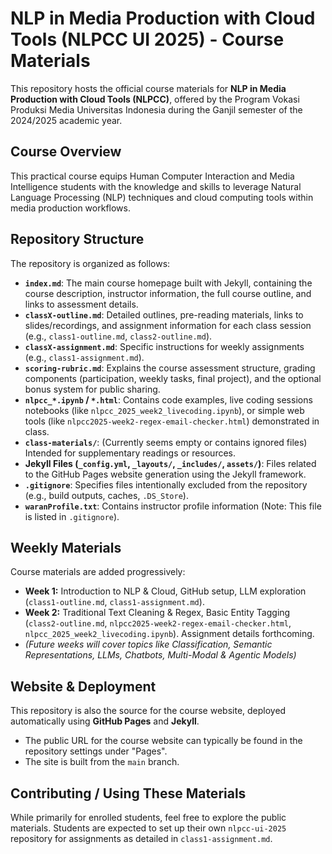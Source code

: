 # NLP in Media Production with Cloud Tools (NLPCC UI 2025) - Course Materials

This repository hosts the official course materials for **NLP in Media Production with Cloud Tools (NLPCC)**, offered by the Program Vokasi Produksi Media Universitas Indonesia during the Ganjil semester of the 2024/2025 academic year.

## Course Overview

This practical course equips Human Computer Interaction and Media Intelligence students with the knowledge and skills to leverage Natural Language Processing (NLP) techniques and cloud computing tools within media production workflows.

## Repository Structure

The repository is organized as follows:

*   **`index.md`**: The main course homepage built with Jekyll, containing the course description, instructor information, the full course outline, and links to assessment details.
*   **`classX-outline.md`**: Detailed outlines, pre-reading materials, links to slides/recordings, and assignment information for each class session (e.g., `class1-outline.md`, `class2-outline.md`).
*   **`classX-assignment.md`**: Specific instructions for weekly assignments (e.g., `class1-assignment.md`).
*   **`scoring-rubric.md`**: Explains the course assessment structure, grading components (participation, weekly tasks, final project), and the optional bonus system for public sharing.
*   **`nlpcc_*.ipynb` / `*.html`**: Contains code examples, live coding sessions notebooks (like `nlpcc_2025_week2_livecoding.ipynb`), or simple web tools (like `nlpcc2025-week2-regex-email-checker.html`) demonstrated in class.
*   **`class-materials/`**: (Currently seems empty or contains ignored files) Intended for supplementary readings or resources.
*   **Jekyll Files (`_config.yml`, `_layouts/`, `_includes/`, `assets/`)**: Files related to the GitHub Pages website generation using the Jekyll framework.
*   **`.gitignore`**: Specifies files intentionally excluded from the repository (e.g., build outputs, caches, `.DS_Store`).
*   **`waranProfile.txt`**: Contains instructor profile information (Note: This file is listed in `.gitignore`).

## Weekly Materials

Course materials are added progressively:

*   **Week 1:** Introduction to NLP & Cloud, GitHub setup, LLM exploration (`class1-outline.md`, `class1-assignment.md`).
*   **Week 2:** Traditional Text Cleaning & Regex, Basic Entity Tagging (`class2-outline.md`, `nlpcc2025-week2-regex-email-checker.html`, `nlpcc_2025_week2_livecoding.ipynb`). Assignment details forthcoming.
*   *(Future weeks will cover topics like Classification, Semantic Representations, LLMs, Chatbots, Multi-Modal & Agentic Models)*

## Website & Deployment

This repository is also the source for the course website, deployed automatically using **GitHub Pages** and **Jekyll**.

*   The public URL for the course website can typically be found in the repository settings under "Pages".
*   The site is built from the `main` branch.

## Contributing / Using These Materials

While primarily for enrolled students, feel free to explore the public materials. Students are expected to set up their own `nlpcc-ui-2025` repository for assignments as detailed in `class1-assignment.md`. 